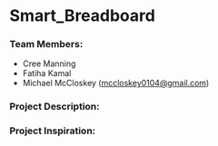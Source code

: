 # Smart_Breadboard

### Team Members:
- Cree Manning
- Fatiha Kamal
- Michael McCloskey (mccloskey0104@gmail.com)

### Project Description:

### Project Inspiration:
